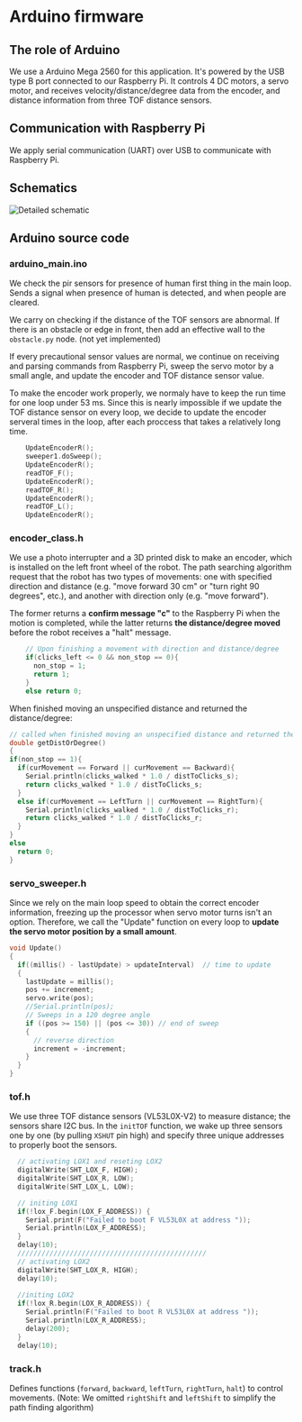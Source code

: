 # Arduino firmware

## The role of Arduino
We use a Arduino Mega 2560 for this application. It's powered by the USB type B port connected to our Raspberry Pi.
It controls 4 DC motors, a servo motor, and receives velocity/distance/degree data from the encoder, and distance information from three TOF distance sensors.

## Communication with Raspberry Pi
We apply serial communication (UART) over USB to communicate with Raspberry Pi.

## Schematics
![Detailed schematic](/assets/images/tux.png)
## Arduino source code

### arduino_main.ino
We check the pir sensors for presence of human first thing in the main loop. Sends a signal when presence of human is detected, and when people are cleared.

We carry on checking if the distance of the TOF sensors are abnormal. If there is an obstacle or edge in front, then add an effective wall to the `obstacle.py` node. (not yet implemented)

If every precautional sensor values are normal, we continue on receiving and parsing commands from Raspberry Pi, sweep the servo motor by a small angle, and update the encoder and TOF distance sensor value.

To make the encoder work properly, we normaly have to keep the run time for one loop under 53 ms. Since this is nearly impossible if we update the TOF distance sensor on every loop, we decide to update the encoder serveral times in the loop, after each proccess that takes a relatively long time.
```C++
    UpdateEncoderR();
    sweeper1.doSweep();
    UpdateEncoderR();
    readTOF_F();
    UpdateEncoderR();
    readTOF_R();
    UpdateEncoderR();
    readTOF_L();
    UpdateEncoderR();
```

### encoder_class.h
We use a photo interrupter and a 3D printed disk to make an encoder, which is installed on the left front wheel of the robot. The path searching algorithm request that the robot has two types of movements: one with specified direction and distance (e.g. "move forward 30 cm" or "turn right 90 degrees", etc.), and another with direction only (e.g. "move forward").

The former returns a **confirm message "c"** to the Raspberry Pi when the motion is completed, while the latter returns **the distance/degree moved** before the robot receives a "halt" message.
```C++
    // Upon finishing a movement with direction and distance/degree
    if(clicks_left <= 0 && non_stop == 0){
      non_stop = 1;
      return 1;
    }
    else return 0;
```

When finished moving an unspecified distance and returned the distance/degree:
```C++
// called when finished moving an unspecified distance and returned the distance/degree
double getDistOrDegree()
{
if(non_stop == 1){
  if(curMovement == Forward || curMovement == Backward){
    Serial.println(clicks_walked * 1.0 / distToClicks_s);
    return clicks_walked * 1.0 / distToClicks_s;
  }
  else if(curMovement == LeftTurn || curMovement == RightTurn){
    Serial.println(clicks_walked * 1.0 / distToClicks_r);
    return clicks_walked * 1.0 / distToClicks_r;
  }
}
else 
  return 0;
}
```

### servo_sweeper.h
Since we rely on the main loop speed to obtain the correct encoder information, freezing up the processor when servo motor turns isn't an option. Therefore, we call the "Update" function on every loop to **update the servo motor position by a small amount**.
```C++
void Update()
{
  if((millis() - lastUpdate) > updateInterval)  // time to update
  {
    lastUpdate = millis();
    pos += increment;
    servo.write(pos);
    //Serial.println(pos);
    // Sweeps in a 120 degree angle
    if ((pos >= 150) || (pos <= 30)) // end of sweep
    {
      // reverse direction
      increment = -increment;
    }
  }
}
```

### tof.h
We use three TOF distance sensors (VL53L0X-V2) to measure distance; the sensors share I2C bus. In the `initTOF` function, we wake up three sensors one by one (by pulling `XSHUT` pin high) and specify three unique addresses to properly boot the sensors.
```C++
  // activating LOX1 and reseting LOX2
  digitalWrite(SHT_LOX_F, HIGH);
  digitalWrite(SHT_LOX_R, LOW);
  digitalWrite(SHT_LOX_L, LOW);

  // initing LOX1
  if(!lox_F.begin(LOX_F_ADDRESS)) {
    Serial.print(F("Failed to boot F VL53L0X at address "));
    Serial.println(LOX_F_ADDRESS);
  }
  delay(10);
  ///////////////////////////////////////////////
  // activating LOX2
  digitalWrite(SHT_LOX_R, HIGH);
  delay(10);
  
  //initing LOX2
  if(!lox_R.begin(LOX_R_ADDRESS)) {
    Serial.println(F("Failed to boot R VL53L0X at address "));
    Serial.println(LOX_R_ADDRESS);
    delay(200);
  }
  delay(10);
```

### track.h
Defines functions (`forward`, `backward`, `leftTurn`, `rightTurn`, `halt`) to control movements. (Note: We omitted `rightShift` and `leftShift` to simplify the path finding algorithm)
